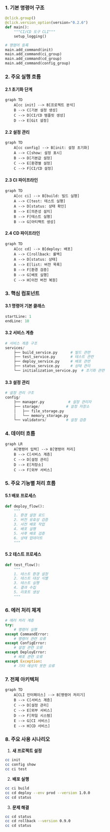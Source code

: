 ### 1. 기본 명령어 구조

```python
@click.group()
@click.version_option(version="0.2.6")
def main():
    """CI/CD 도구 CLI"""
    setup_logging()

# 명령어 등록
main.add_command(init)
main.add_command(ci_group)
main.add_command(cd_group)
main.add_command(config_group)

```

### 2. 주요 실행 흐름

#### 2.1 초기화 단계
```mermaid
graph TD
    A[cc init] --> B[프로젝트 분석]
    B --> C[기본 설정 생성]
    C --> D[CI/CD 템플릿 생성]
    D --> E[Git 설정]
```

#### 2.2 설정 관리
```mermaid
graph TD
    A[cc config] --> B[init: 설정 초기화]
    A --> C[show: 설정 표시]
    B --> D[기본값 설정]
    C --> E[환경별 설정]
    C --> F[CI/CD 설정]
```

#### 2.3 CI 파이프라인
```mermaid
graph TD
    A[cc ci] --> B[build: 빌드 실행]
    A --> C[test: 테스트 실행]
    A --> D[status: 상태 확인]
    B --> E[의존성 설치]
    B --> F[테스트 실행]
    B --> G[아티팩트 생성]
```

#### 2.4 CD 파이프라인
```mermaid
graph TD
    A[cc cd] --> B[deploy: 배포]
    A --> C[rollback: 롤백]
    A --> D[status: 상태]
    A --> E[list: 버전 목록]
    B --> F[환경 검증]
    B --> G[배포 실행]
    C --> H[이전 버전 복원]
```

### 3. 핵심 컴포넌트

#### 3.1 명령어 기본 클래스
```python:src/ci_cd_tool/commands/base.py
startLine: 1
endLine: 10
```

#### 3.2 서비스 계층
```python
# 서비스 계층 구조
services/
    ├── build_service.py      # 빌드 관련
    ├── test_service.py       # 테스트 관련
    ├── deploy_service.py     # 배포 관련
    ├── status_service.py     # 상태 관리
    └── initialization_service.py  # 초기화 관련
```

#### 3.3 설정 관리
```python
# 설정 관리 구조
config/
    ├── manager.py           # 설정 관리자
    ├── storage/            # 설정 저장소
    │   ├── file_storage.py
    │   └── memory_storage.py
    └── validators/         # 설정 검증
```

### 4. 데이터 흐름

```mermaid
graph LR
    A[명령어 입력] --> B[명령어 처리]
    B --> C[서비스 계층]
    C --> D[설정 관리]
    D --> E[저장소]
    C --> F[외부 서비스]
```

### 5. 주요 기능별 처리 흐름

#### 5.1 배포 프로세스
```python
def deploy_flow():
    """
    1. 환경 설정 로드
    2. 버전 유효성 검증
    3. 사전 배포 작업
    4. 배포 실행
    5. 사후 배포 검증
    6. 상태 업데이트
    """
```

#### 5.2 테스트 프로세스
```python
def test_flow():
    """
    1. 테스트 환경 설정
    2. 테스트 대상 식별
    3. 테스트 실행
    4. 결과 수집
    5. 리포트 생성
    """
```

### 6. 에러 처리 체계

```python
# 에러 처리 계층
try:
    # 명령어 실행
except CommandError:
    # 명령어 관련 오류
except ConfigError:
    # 설정 관련 오류
except DeployError:
    # 배포 관련 오류
except Exception:
    # 기타 예상치 못한 오류
```

### 7. 전체 아키텍처

```mermaid
graph TD
    A[CLI 인터페이스] --> B[명령어 처리기]
    B --> C[서비스 계층]
    C --> D[설정 관리]
    C --> E[외부 서비스]
    D --> F[파일 시스템]
    E --> G[CI 서비스]
    E --> H[CD 서비스]
```

### 8. 주요 사용 시나리오

1. **새 프로젝트 설정**
```bash
cc init
cc config show
cc ci test
```

2. **배포 실행**
```bash
cc ci build
cc cd deploy --env prod --version 1.0.0
cc cd status
```

3. **문제 해결**
```bash
cc cd status
cc cd rollback --version 0.9.0
cc cd status
```